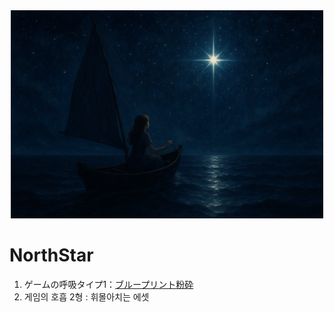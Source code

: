 <div style="text-align: center;">
<img src="docs/images/NorthStar.png" alt="로고" width="500"">
</div>

# NorthStar

1. ゲームの呼吸タイプ1：[ブループリント粉砕](https://github.com/LSG7/BP_to_LLM)
2. 게임의 호흡 2형 : 휘몰아치는 에셋
